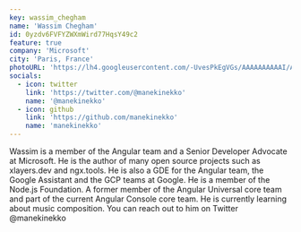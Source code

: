 ```yaml
---
key: wassim_chegham
name: 'Wassim Chegham'
id: 0yzdv6FVFYZWXmWird77HqsY49c2
feature: true
company: 'Microsoft'
city: 'Paris, France'
photoURL: 'https://lh4.googleusercontent.com/-UvesPkEgVGs/AAAAAAAAAAI/AAAAAAAAJ-8/tcq37gGb_iA/photo.jpg'
socials:
  - icon: twitter
    link: 'https://twitter.com/@manekinekko'
    name: '@manekinekko'
  - icon: github
    link: 'https://github.com/manekinekko'
    name: 'manekinekko'
---
```


Wassim is a member of the Angular team and a Senior Developer Advocate at Microsoft. He is the author of many open source projects such as xlayers.dev and ngx.tools. He is also a GDE for the Angular team, the Google Assistant and the GCP teams at Google. He is a member of the Node.js Foundation. A former member of the Angular Universal core team and part of the current Angular Console core team. He is currently learning about music composition. You can reach out to him on Twitter @manekinekko
